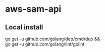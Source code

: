 # aws-sam-api

## Local install
go get -u github.com/golang/dep/cmd/dep && \
go get -u github.com/golang/lint/golint
